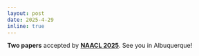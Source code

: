 ```yaml
---
layout: post
date: 2025-4-29
inline: true
---
```


**Two papers** accepted by **[NAACL 2025](https://2025.naacl.org/)**. See you in Albuquerque!
